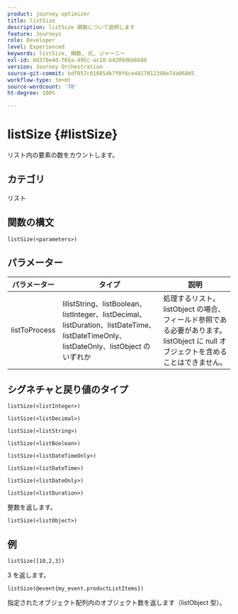 ```yaml
---
product: journey optimizer
title: listSize
description: listSize 関数について説明します
feature: Journeys
role: Developer
level: Experienced
keywords: listSize, 関数, 式, ジャーニー
exl-id: dd378e4d-f65a-495c-ac10-b4209d6b6b88
version: Journey Orchestration
source-git-commit: bdf857c010854b7f0f6ce4817012398e74a068d5
workflow-type: tm+mt
source-wordcount: '78'
ht-degree: 100%

---
```


# listSize {#listSize}

リスト内の要素の数をカウントします。

## カテゴリ

リスト

## 関数の構文

`listSize(<parameters>)`

## パラメーター

| パラメーター | タイプ | 説明 |
|-----------|------------------|------------------|
| listToProcess | lilistString、listBoolean、listInteger、listDecimal、listDuration、listDateTime、listDateTimeOnly、listDateOnly、listObject のいずれか | 処理するリスト。listObject の場合、フィールド参照である必要があります。listObject に null オブジェクトを含めることはできません。 |

## シグネチャと戻り値のタイプ

`listSize(<listInteger>)`

`listSize(<listDecimal>)`

`listSize(<listString>)`

`listSize(<listBoolean>)`

`listSize(<listDateTimeOnly>)`

`listSize(<listDateTime>)`

`listSize(<listDateOnly>)`

`listSize(<listDuration>)`

整数を返します。

`listSize(<listObject>)`

## 例

`listSize([10,2,3])`

3 を返します。

`listSize(@event{my_event.productListItems})`

指定されたオブジェクト配列内のオブジェクト数を返します（listObject 型）。
